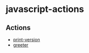 # javascript-actions

## Actions

- [print-version](print-version/action.yaml)
- [greeter](greeter/action.yaml)
